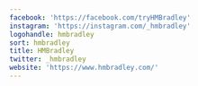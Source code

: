 ```yaml
---
facebook: 'https://facebook.com/tryHMBradley'
instagram: 'https://instagram.com/_hmbradley'
logohandle: hmbradley
sort: hmbradley
title: HMBradley
twitter: _hmbradley
website: 'https://www.hmbradley.com/'
---
```

